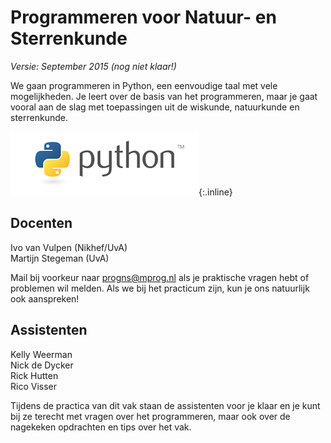# Programmeren voor Natuur- en Sterrenkunde

*Versie: September 2015 (nog niet klaar!)*

We gaan programmeren in Python, een eenvoudige taal met vele mogelijkheden. Je leert over de basis van het programmeren, maar je gaat vooral aan de slag met toepassingen uit de wiskunde, natuurkunde en sterrenkunde.

![Python](python-logo.png){:.inline}  

## Docenten

Ivo van Vulpen (Nikhef/UvA)  
Martijn Stegeman (UvA)

Mail bij voorkeur naar <progns@mprog.nl> als je praktische vragen hebt of problemen wil melden. Als we bij het practicum zijn, kun je ons natuurlijk ook aanspreken!

## Assistenten

Kelly Weerman  
Nick de Dycker  
Rick Hutten  
Rico Visser

Tijdens de practica van dit vak staan de assistenten voor je klaar en je kunt bij ze terecht met vragen over het programmeren, maar ook over de nagekeken opdrachten en tips over het vak.
